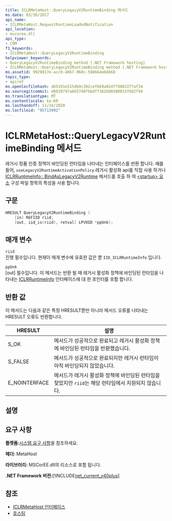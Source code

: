 ```yaml
---
title: ICLRMetaHost::QueryLegacyV2RuntimeBinding 메서드
ms.date: 03/30/2017
api_name:
- ICLRMetaHost.RequestRuntimeLoadedNotification
api_location:
- mscoree.dll
api_type:
- COM
f1_keywords:
- ICLRMetaHost::QueryLegacyV2RuntimeBinding
helpviewer_keywords:
- QueryLegacyV2RuntimeBinding method [.NET Framework hosting]
- ICLRMetaHost::QueryLegacyV2RuntimeBinding method [.NET Framework hosting]
ms.assetid: 9929817e-acc9-40b7-960c-598664e04b60
topic_type:
- apiref
ms.openlocfilehash: d65191e515db9c302cef669a824ffd08327faf34
ms.sourcegitcommit: d8020797a6657d0fbbdff362b80300815f682f94
ms.translationtype: MT
ms.contentlocale: ko-KR
ms.lasthandoff: 11/24/2020
ms.locfileid: "95713992"
---
```

# <a name="iclrmetahostquerylegacyv2runtimebinding-method"></a>ICLRMetaHost::QueryLegacyV2RuntimeBinding 메서드

레거시 정품 인증 정책이 바인딩된 런타임을 나타내는 인터페이스를 반환 합니다. 예를 들어, `useLegacyV2RuntimeActivationPolicy` 레거시 활성화 api를 직접 사용 하거나 [ICLRRuntimeInfo:: BindAsLegacyV2Runtime](iclrruntimeinfo-bindaslegacyv2runtime-method.md) 메서드를 호출 하 여 [ \<startup> 요소](../../configure-apps/file-schema/startup/startup-element.md) 구성 파일 항목의 특성을 사용 합니다.  
  
## <a name="syntax"></a>구문  
  
```cpp  
HRESULT QueryLegacyV2RuntimeBinding (  
    [in] REFIID riid,  
    [out, iid_is(riid), retval] LPVOID *ppUnk);  
```  
  
## <a name="parameters"></a>매개 변수  

 `riid`  
 진행 필수입니다. 현재이 매개 변수에 유효한 값은 뿐 `IID_ICLRRuntimeInfo` 입니다.  
  
 `ppUnk`  
 [out] 필수입니다. 이 메서드는 반환 될 때 레거시 활성화 정책에 바인딩된 런타임을 나타내는 [ICLRRuntimeInfo](iclrruntimeinfo-interface.md) 인터페이스에 대 한 포인터를 포함 합니다.  
  
## <a name="return-value"></a>반환 값  

 이 메서드는 다음과 같은 특정 HRESULT뿐만 아니라 메서드 오류를 나타내는 HRESULT 오류도 반환합니다.  
  
|HRESULT|설명|  
|-------------|-----------------|  
|S_OK|메서드가 성공적으로 완료되고 레거시 활성화 정책에 바인딩된 런타임을 반환했습니다.|  
|S_FALSE|메서드가 성공적으로 완료되지만 레거시 런타임이 아직 바인딩되지 않았습니다.|  
|E_NOINTERFACE|메서드가 레거시 활성화 정책에 바인딩된 런타임을 찾았지만 `riid`는 해당 런타임에서 지원되지 않습니다.|  
  
## <a name="remarks"></a>설명  
  
## <a name="requirements"></a>요구 사항  

 **플랫폼:**[시스템 요구 사항](../../get-started/system-requirements.md)을 참조하세요.  
  
 **헤더:** MetaHost  
  
 **라이브러리:** MSCorEE.dll의 리소스로 포함 됩니다.  
  
 **.NET Framework 버전:**[!INCLUDE[net_current_v40plus](../../../../includes/net-current-v40plus-md.md)]  
  
## <a name="see-also"></a>참조

- [ICLRMetaHost 인터페이스](iclrmetahost-interface.md)
- [호스팅](index.md)
